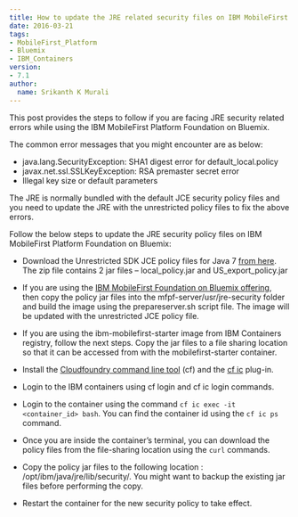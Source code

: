 ```yaml
---
title: How to update the JRE related security files on IBM MobileFirst Foundation on Bluemix
date: 2016-03-21
tags:
- MobileFirst_Platform
- Bluemix
- IBM_Containers
version:
- 7.1
author:
  name: Srikanth K Murali
---
```


This post provides the steps to follow if you are facing JRE security related errors while using the IBM MobileFirst Platform Foundation on Bluemix.

The common error messages that you might encounter are as below:

* java.lang.SecurityException: SHA1 digest error for default_local.policy
* javax.net.ssl.SSLKeyException: RSA premaster secret error
* Illegal key size or default parameters

The JRE is normally bundled with the default JCE security policy files and you need to update the JRE with the unrestricted policy files to fix the above errors.

Follow the below steps to update the JRE security policy files on IBM MobileFirst Platform Foundation on Bluemix:

* Download the Unrestricted SDK JCE policy files for Java 7 [from here](https://www-01.ibm.com/marketing/iwm/iwm/web/preLogin.do?source=jcesdk&lang=en_US). The zip file contains 2 jar files – local_policy.jar and US_export_policy.jar

* If you are using the [IBM MobileFirst Foundation on Bluemix offering](https://developer.ibm.com/mobilefirstplatform/documentation/getting-started-7-1/bluemix/run-foundation-on-bluemix/), then copy the policy jar files into the mfpf-server/usr/jre-security folder and build the image using the prepareserver.sh script file. The image will be updated with the unrestricted JCE policy file.

* If you are using the ibm-mobilefirst-starter image from IBM Containers registry, follow the next steps. Copy the jar files to a file sharing location so that it can be accessed from with the mobilefirst-starter container.

* Install the [Cloudfoundry command line tool](https://github.com/cloudfoundry/cli/releases) (cf) and the [cf ic](https://console.ng.bluemix.net/docs/containers/container_cli_cfic.html) plug-in.

* Login to the IBM containers using cf login and cf ic login commands.

* Login to the container using the command `cf ic exec -it <container_id> bash`. You can find the container id using the `cf ic ps` command.

* Once you are inside the container’s terminal, you can download the policy files from the file-sharing location using the `curl` commands.

* Copy the policy jar files to the following location : /opt/ibm/java/jre/lib/security/. You might want to backup the existing jar files before performing the copy.

* Restart the container for the new security policy to take effect.